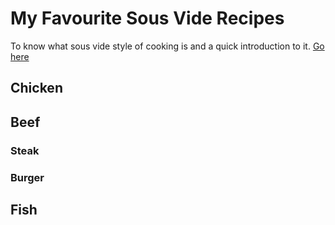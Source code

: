 # My Favourite Sous Vide Recipes

To know what sous vide style of cooking is and a quick introduction to it. [Go here](#)

## Chicken

## Beef

### Steak

### Burger

## Fish

